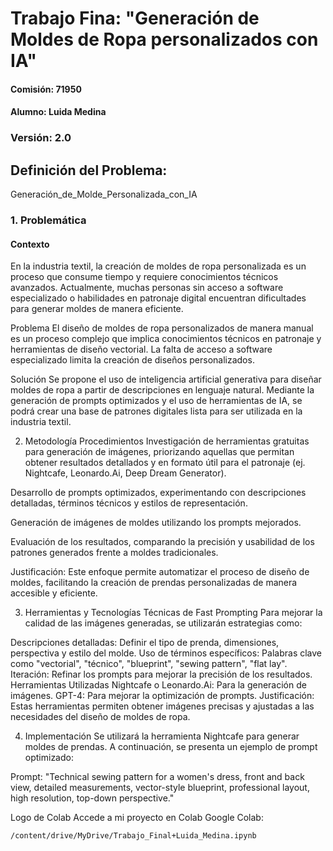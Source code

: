 # Trabajo Fina: "Generación de Moldes de Ropa personalizados con IA"

#### Comisión: 71950   

#### Alumno: Luida Medina

### Versión: 2.0

## Definición del Problema:
Generación_de_Molde_Personalizada_con_IA
### 1. Problemática
#### Contexto
En la industria textil, la creación de moldes de ropa personalizada es un proceso que consume tiempo y requiere conocimientos técnicos avanzados. Actualmente, muchas personas sin acceso a software especializado o habilidades en patronaje digital encuentran dificultades para generar moldes de manera eficiente.

Problema
El diseño de moldes de ropa personalizados de manera manual es un proceso complejo que implica conocimientos técnicos en patronaje y herramientas de diseño vectorial. La falta de acceso a software especializado limita la creación de diseños personalizados.

Solución
Se propone el uso de inteligencia artificial generativa para diseñar moldes de ropa a partir de descripciones en lenguaje natural. Mediante la generación de prompts optimizados y el uso de herramientas de IA, se podrá crear una base de patrones digitales lista para ser utilizada en la industria textil.

2. Metodología
Procedimientos
Investigación de herramientas gratuitas para generación de imágenes, priorizando aquellas que permitan obtener resultados detallados y en formato útil para el patronaje (ej. Nightcafe, Leonardo.Ai, Deep Dream Generator).

Desarrollo de prompts optimizados, experimentando con descripciones detalladas, términos técnicos y estilos de representación.

Generación de imágenes de moldes utilizando los prompts mejorados.

Evaluación de los resultados, comparando la precisión y usabilidad de los patrones generados frente a moldes tradicionales.

Justificación:
Este enfoque permite automatizar el proceso de diseño de moldes, facilitando la creación de prendas personalizadas de manera accesible y eficiente.

3. Herramientas y Tecnologías
Técnicas de Fast Prompting
Para mejorar la calidad de las imágenes generadas, se utilizarán estrategias como:

Descripciones detalladas: Definir el tipo de prenda, dimensiones, perspectiva y estilo del molde.
Uso de términos específicos: Palabras clave como "vectorial", "técnico", "blueprint", "sewing pattern", "flat lay".
Iteración: Refinar los prompts para mejorar la precisión de los resultados.
Herramientas Utilizadas
Nightcafe o Leonardo.Ai: Para la generación de imágenes.
GPT-4: Para mejorar la optimización de prompts.
Justificación:
Estas herramientas permiten obtener imágenes precisas y ajustadas a las necesidades del diseño de moldes de ropa.

4. Implementación
Se utilizará la herramienta Nightcafe para generar moldes de prendas. A continuación, se presenta un ejemplo de prompt optimizado:

Prompt:
"Technical sewing pattern for a women's dress, front and back view, detailed measurements, vector-style blueprint, professional layout, high resolution, top-down perspective."

Logo de Colab Accede a mi proyecto en Colab
Google Colab:
   ```bash
/content/drive/MyDrive/Trabajo_Final+Luida_Medina.ipynb

